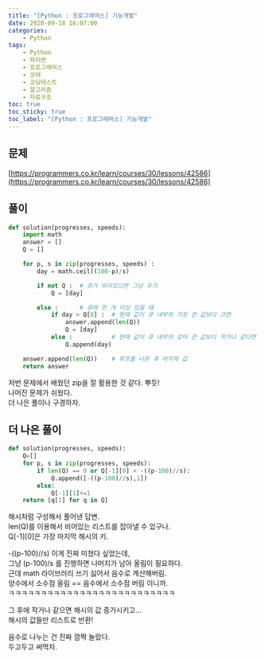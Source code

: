 ```yaml
---
title: "[Python : 프로그래머스] 기능개발"
date: 2020-09-18 16:07:00
categories:
    - Python
tags:
    - Python
    - 파이썬
    - 프로그래머스
    - 코테
    - 코딩테스트
    - 알고리즘
    - 자료구조
toc: true
toc_sticky: true
toc_label: "[Python : 프로그래머스] 기능개발"
---
```

## 문제
[https://programmers.co.kr/learn/courses/30/lessons/42586](https://programmers.co.kr/learn/courses/30/lessons/42586)
## 풀이
```python
def solution(progresses, speeds):
    import math
    answer = []
    Q = []

    for p, s in zip(progresses, speeds) :
        day = math.ceil((100-p)/s)

        if not Q :  # 큐가 비어있으면 그냥 추가
            Q = [day]

        else :      # 큐에 한 개 이상 있을 때
            if day > Q[0] :  # 현재 값이 큐 내부의 가장 큰 값보다 크면
                answer.append(len(Q))
                Q = [day]
            else :           # 현재 값이 큐 내부의 갖아 큰 값보다 작거나 같다면
                Q.append(day)

    answer.append(len(Q))    # 루프를 나온 후 마지막 값
    return answer
```
저번 문제에서 배웠던 zip을 잘 활용한 것 같다. 뿌듯!  
나머진 문제가 쉬웠다.  
더 나은 풀이나 구경하자.  
  
## 더 나은 풀이
```python
def solution(progresses, speeds):
    Q=[]
    for p, s in zip(progresses, speeds):
        if len(Q) == 0 or Q[-1][0] < -((p-100)//s):
            Q.append([-((p-100)//s),1])
        else:
            Q[-1][1]+=1
    return [q[1] for q in Q]
```
해시처럼 구성해서 풀어낸 답변.  
len(Q)를 이용해서 비어있는 리스트를 잡아낼 수 있구나.  
Q[-1][0]은 가장 마지막 해시의 키.  
  
-((p-100)//s) 이게 진짜 미쳤다 싶었는데,  
그냥 (p-100)/s 를 진행하면 나머지가 남아 올림이 필요하다.  
근데 math 라이브러리 쓰기 싫어서 음수로 계산해버림.  
양수에서 소수점 올림 == 음수에서 소수점 버림 이니까.  
ㅋㅋㅋㅋㅋㅋㅋㅋㅋㅋㅋㅋㅋㅋㅋㅋㅋㅋㅋㅋㅋㅋㅋㅋㅋㅋ  
  
그 후에 작거나 같으면 해시의 값 증가시키고...  
해시의 값들만 리스트로 반환!  
  
음수로 나누는 건 진짜 깜짝 놀랐다.  
두고두고 써먹자.  
